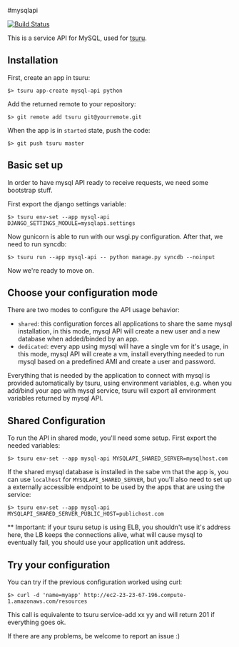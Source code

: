 #mysqlapi

[![Build Status](https://secure.travis-ci.org/globocom/mysqlapi.png?branch=master)](http://travis-ci.org/globocom/mysqlapi)

This is a service API for MySQL, used for [tsuru](https://github.com/globocom/tsuru).

Installation
------------

First, create an app in tsuru:

    $> tsuru app-create mysql-api python

Add the returned remote to your repository:

    $> git remote add tsuru git@yourremote.git

When the app is in `started` state, push the code:

    $> git push tsuru master

Basic set up
------------

In order to have mysql API ready to receive requests, we need some bootstrap stuff.

First export the django settings variable:

    $> tsuru env-set --app mysql-api DJANGO_SETTINGS_MODULE=mysqlapi.settings

Now gunicorn is able to run with our wsgi.py configuration.
After that, we need to run syncdb:

    $> tsuru run --app mysql-api -- python manage.py syncdb --noinput

Now we're ready to move on.

Choose your configuration mode
------------------------------

There are two modes to configure the API usage behavior:

- `shared`: this configuration forces all applications to share the same mysql installation, in this mode, mysql API
will create a new user and a new database when added/binded by an app.
- `dedicated`: every app using mysql will have a single vm for it's usage, in this mode, mysql API will create a vm,
install everything needed to run mysql based on a predefined AMI and create a user and password.

Everything that is needed by the application to connect with mysql is provided automatically by tsuru, using environment variables,
e.g. when you add/bind your app with mysql service, tsuru will export all environment variables returned by mysql API.

Shared Configuration
--------------------

To run the API in shared mode, you'll need some setup. First export the needed variables:

    $> tsuru env-set --app mysql-api MYSQLAPI_SHARED_SERVER=mysqlhost.com

If the shared mysql database is installed in the sabe vm that the app is, you can use `localhost` for `MYSQLAPI_SHARED_SERVER`,
but you'll also need to set up a externally accessible endpoint to be used by the apps that are using the service:

    $> tsuru env-set --app mysql-api MYSQLAPI_SHARED_SERVER_PUBLIC_HOST=publichost.com

** Important: if your tsuru setup is using ELB, you shouldn't use it's address here, the LB keeps the connections alive, what will
cause mysql to eventually fail, you should use your application unit address.

Try your configuration
----------------------

You can try if the previous configuration worked using curl:

    $> curl -d 'name=myapp' http://ec2-23-23-67-196.compute-1.amazonaws.com/resources

This call is equivalente to tsuru service-add xx yy and will return 201 if everything goes ok.

If there are any problems, be welcome to report an issue :)
